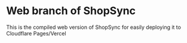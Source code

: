 # Web branch of ShopSync
This is the compiled web version of ShopSync for easily deploying it to Cloudflare Pages/Vercel
